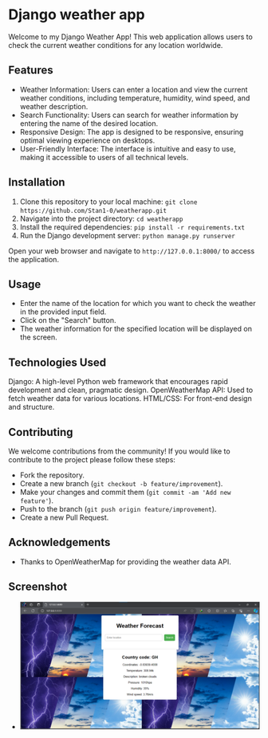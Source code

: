 # Django weather app

Welcome to my Django Weather App! This web application allows users to check the current weather conditions for any location worldwide.

## Features

- Weather Information: Users can enter a location and view the current weather conditions, including temperature, humidity, wind speed, and weather description.
- Search Functionality: Users can search for weather information by entering the name of the desired location.
- Responsive Design: The app is designed to be responsive, ensuring optimal viewing experience on desktops.
- User-Friendly Interface: The interface is intuitive and easy to use, making it accessible to users of all technical levels.

## Installation

1. Clone this repository to your local machine:
   `git clone https://github.com/Stan1-0/weatherapp.git`
2. Navigate into the project directory:
   `cd weatherapp`
3. Install the required dependencies:
   `pip install -r requirements.txt`
4. Run the Django development server:
   `python manage.py runserver`

Open your web browser and navigate to `http://127.0.0.1:8000/` to access the application.

## Usage

- Enter the name of the location for which you want to check the weather in the provided input field.
- Click on the "Search" button.
- The weather information for the specified location will be displayed on the screen.

## Technologies Used

Django: A high-level Python web framework that encourages rapid development and clean, pragmatic design.
OpenWeatherMap API: Used to fetch weather data for various locations.
HTML/CSS: For front-end design and structure.

## Contributing

We welcome contributions from the community! If you would like to contribute to the project please follow these steps:

- Fork the repository.
- Create a new branch (`git checkout -b feature/improvement`).
- Make your changes and commit them (`git commit -am 'Add new feature'`).
- Push to the branch (`git push origin feature/improvement`).
- Create a new Pull Request.

## Acknowledgements

- Thanks to OpenWeatherMap for providing the weather data API.

## Screenshot

- ![Home page](image.png)
